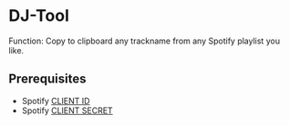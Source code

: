 # DJ-Tool

Function: Copy to clipboard any trackname from any Spotify playlist you like.

## Prerequisites

- Spotify [CLIENT ID](https://developer.spotify.com/dashboard/)
- Spotify [CLIENT SECRET](https://developer.spotify.com/dashboard/)
